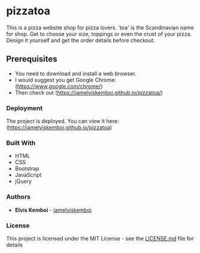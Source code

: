 # pizzatoa

This is a pizza website shop for pizza lovers. 'toa' is the Scandinavian name for shop. Get to choose your size, toppings or even the crust of your pizza. Design it yourself and get the order details before checkout.
 
## Prerequisites

* You need to download and install a web browser.
* I would suggest you get Google Chrome: (https://www.google.com/chrome/)
* Then check out (https://iamelviskemboi.github.io/pizzatoa/)


### Deployment

The project is deployed. You can view it here: (https://iamelviskemboi.github.io/pizzatoa)

### Built With

* HTML
* CSS
* Bootstrap
* JavaScript
* jQuery

### Authors

* **Elvis Kemboi** - [iamelviskemboi](https://github.com/iamelviskemboi)

### License

This project is licensed under the MIT License - see the [LICENSE.md](LICENSE.md) file for details
